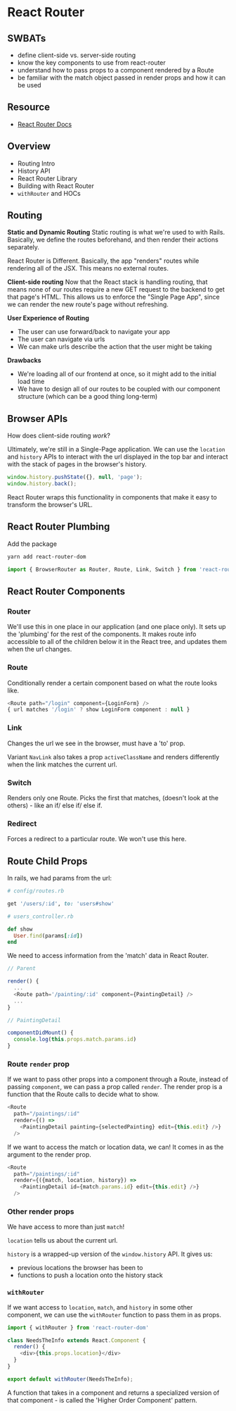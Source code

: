 # React Router

## SWBATs
- define client-side vs. server-side routing
- know the key components to use from react-router
- understand how to pass props to a component rendered by a Route
- be familiar with the match object passed in render props and how it can be used

## Resource
- [React Router Docs]('https://reactrouter.com/web/guides/quick-start')

## Overview

- Routing Intro
- History API
- React Router Library
- Building with React Router
- `withRouter` and HOCs

## Routing

**Static and Dynamic Routing**
Static routing is what we're used to with Rails. Basically, we define the routes beforehand, and then render their actions separately.

React Router is Different. Basically, the app "renders" routes while rendering all of the JSX. This means no external routes.

**Client-side routing**
Now that the React stack is handling routing, that means none of our routes require a new GET request to the backend to get that page's HTML. This allows us to enforce the "Single Page App", since we can render the new route's page without refreshing.

**User Experience of Routing**
- The user can use forward/back to navigate your app
- The user can navigate via urls
- We can make urls describe the action that the user might be taking

**Drawbacks**
- We're loading all of our frontend at once, so it might add to the initial load time
- We have to design all of our routes to be coupled with our component structure (which can be a good thing long-term)

## Browser APIs

How does client-side routing _work_?

Ultimately, we're still in a Single-Page application. We can use the `location` and `history` APIs to interact with the url displayed in the top bar and interact with the stack of pages in the browser's history.

```js
window.history.pushState({}, null, 'page');
window.history.back();
```

React Router wraps this functionality in components that make it easy to transform the browser's URL.

## React Router Plumbing

Add the package
```sh
yarn add react-router-dom
```

```js
import { BrowserRouter as Router, Route, Link, Switch } from 'react-router-dom';
```

## React Router Components

### Router
We'll use this in one place in our application (and one place only). It sets up the 'plumbing' for the rest of the components. It makes route info accessible to all of the children below it in the React tree, and updates them when the url changes.

### Route
Conditionally render a certain component based on what the route looks like.

```js
<Route path="/login" component={LoginForm} />
{ url matches '/login' ? show LoginForm component : null }
```

### Link
Changes the url we see in the browser, must have a 'to' prop.

Variant `NavLink` also takes a prop `activeClassName` and renders differently when the link matches the current url.

### Switch
Renders only one Route. Picks the first that matches, (doesn't look at the others) - like an if/ else if/ else if.

### Redirect
Forces a redirect to a particular route. We won't use this here.

## Route Child Props

In rails, we had params from the url:

```ruby
# config/routes.rb

get '/users/:id', to: 'users#show'

# users_controller.rb

def show
  User.find(params[:id])
end
```

We need to access information from the 'match' data in React Router.

```js
// Parent

render() {
  ...
  <Route path='/painting/:id' component={PaintingDetail} />
  ...
}

// PaintingDetail

componentDidMount() {
  console.log(this.props.match.params.id)
}
```

### Route `render` prop

If we want to pass other props into a component through a Route, instead of passing `component`, we can pass a prop called `render`. The render prop is a function that the Route calls to decide what to show.

```js
<Route
  path="/paintings/:id"
  render={() =>
    <PaintingDetail painting={selectedPainting} edit={this.edit} />}
  />
```

If we want to access the match or location data, we can! It comes in as the argument to the render prop.


```js
<Route
  path="/paintings/:id"
  render={({match, location, history}) =>
    <PaintingDetail id={match.params.id} edit={this.edit} />}
  />
```

### Other render props

We have access to more than just `match`!

`location` tells us about the current url.

`history` is a wrapped-up version of the `window.history` API. It gives us:
- previous locations the browser has been to
- functions to push a location onto the history stack

### `withRouter`

If we want access to `location`, `match`, and `history` in some other component, we can use the `withRouter` function to pass them in as props.

```js
import { withRouter } from 'react-router-dom'

class NeedsTheInfo extends React.Component {
  render() {
    <div>{this.props.location}</div>
  }
}

export default withRouter(NeedsTheInfo);
```

A function that takes in a component and returns a specialized version of that component - is called the 'Higher Order Component' pattern.

